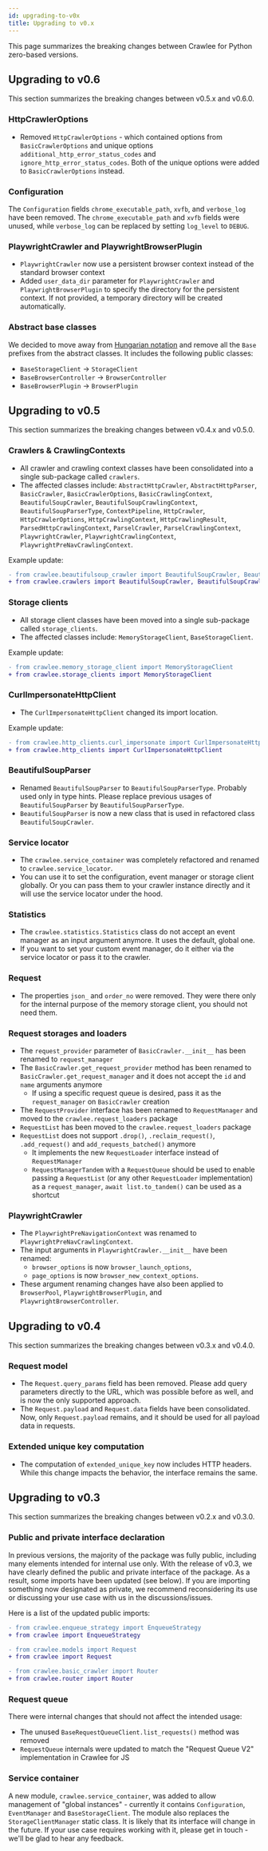 ```yaml
---
id: upgrading-to-v0x
title: Upgrading to v0.x
---
```


This page summarizes the breaking changes between Crawlee for Python zero-based versions.

## Upgrading to v0.6

This section summarizes the breaking changes between v0.5.x and v0.6.0.

### HttpCrawlerOptions

- Removed `HttpCrawlerOptions` - which contained options from `BasicCrawlerOptions` and unique options `additional_http_error_status_codes` and `ignore_http_error_status_codes`. Both of the unique options were added to `BasicCrawlerOptions` instead.

### Configuration

The `Configuration` fields `chrome_executable_path`, `xvfb`, and `verbose_log` have been removed. The `chrome_executable_path` and `xvfb` fields were unused, while `verbose_log` can be replaced by setting `log_level` to `DEBUG`.

### PlaywrightCrawler and PlaywrightBrowserPlugin

- `PlaywrightCrawler` now use a persistent browser context instead of the standard browser context
- Added `user_data_dir` parameter for `PlaywrightCrawler` and `PlaywrightBrowserPlugin` to specify the directory for the persistent context. If not provided, a temporary directory will be created automatically.

### Abstract base classes

We decided to move away from [Hungarian notation](https://en.wikipedia.org/wiki/Hungarian_notation) and remove all the `Base` prefixes from the abstract classes. It includes the following public classes:
- `BaseStorageClient` -> `StorageClient`
- `BaseBrowserController` -> `BrowserController`
- `BaseBrowserPlugin` -> `BrowserPlugin`

## Upgrading to v0.5

This section summarizes the breaking changes between v0.4.x and v0.5.0.

### Crawlers & CrawlingContexts

- All crawler and crawling context classes have been consolidated into a single sub-package called `crawlers`.
- The affected classes include: `AbstractHttpCrawler`, `AbstractHttpParser`, `BasicCrawler`, `BasicCrawlerOptions`, `BasicCrawlingContext`, `BeautifulSoupCrawler`, `BeautifulSoupCrawlingContext`, `BeautifulSoupParserType`, `ContextPipeline`, `HttpCrawler`, `HttpCrawlerOptions`, `HttpCrawlingContext`, `HttpCrawlingResult`, `ParsedHttpCrawlingContext`, `ParselCrawler`, `ParselCrawlingContext`, `PlaywrightCrawler`, `PlaywrightCrawlingContext`, `PlaywrightPreNavCrawlingContext`.

Example update:
```diff
- from crawlee.beautifulsoup_crawler import BeautifulSoupCrawler, BeautifulSoupCrawlingContext
+ from crawlee.crawlers import BeautifulSoupCrawler, BeautifulSoupCrawlingContext
```

### Storage clients

- All storage client classes have been moved into a single sub-package called `storage_clients`.
- The affected classes include: `MemoryStorageClient`, `BaseStorageClient`.

Example update:
```diff
- from crawlee.memory_storage_client import MemoryStorageClient
+ from crawlee.storage_clients import MemoryStorageClient
```

### CurlImpersonateHttpClient

- The `CurlImpersonateHttpClient` changed its import location.

Example update:
```diff
- from crawlee.http_clients.curl_impersonate import CurlImpersonateHttpClient
+ from crawlee.http_clients import CurlImpersonateHttpClient
```

### BeautifulSoupParser

- Renamed `BeautifulSoupParser` to `BeautifulSoupParserType`. Probably used only in type hints. Please replace previous usages of `BeautifulSoupParser` by `BeautifulSoupParserType`.
- `BeautifulSoupParser` is now a new class that is used in refactored class `BeautifulSoupCrawler`.

### Service locator

- The `crawlee.service_container` was completely refactored and renamed to `crawlee.service_locator`.
- You can use it to set the configuration, event manager or storage client globally. Or you can pass them to your crawler instance directly and it will use the service locator under the hood.

### Statistics

- The `crawlee.statistics.Statistics` class do not accept an event manager as an input argument anymore. It uses the default, global one.
- If you want to set your custom event manager, do it either via the service locator or pass it to the crawler.

### Request

- The properties `json_` and `order_no` were removed. They were there only for the internal purpose of the memory storage client, you should not need them.

### Request storages and loaders

- The `request_provider` parameter of `BasicCrawler.__init__` has been renamed to `request_manager`
- The `BasicCrawler.get_request_provider` method has been renamed to `BasicCrawler.get_request_manager` and it does not accept the `id` and `name` arguments anymore
    - If using a specific request queue is desired, pass it as the `request_manager` on `BasicCrawler` creation
- The `RequestProvider` interface has been renamed to `RequestManager` and moved to the `crawlee.request_loaders` package
- `RequestList` has been moved to the `crawlee.request_loaders` package
- `RequestList` does not support `.drop()`, `.reclaim_request()`, `.add_request()` and `add_requests_batched()` anymore
    - It implements the new `RequestLoader` interface instead of `RequestManager`
    - `RequestManagerTandem` with a `RequestQueue` should be used to enable passing a `RequestList` (or any other `RequestLoader` implementation) as a `request_manager`, `await list.to_tandem()` can be used as a shortcut

### PlaywrightCrawler

- The `PlaywrightPreNavigationContext` was renamed to `PlaywrightPreNavCrawlingContext`.
- The input arguments in `PlaywrightCrawler.__init__` have been renamed:
    - `browser_options` is now `browser_launch_options`,
    - `page_options` is now `browser_new_context_options`.
- These argument renaming changes have also been applied to `BrowserPool`, `PlaywrightBrowserPlugin`, and `PlaywrightBrowserController`.

## Upgrading to v0.4

This section summarizes the breaking changes between v0.3.x and v0.4.0.

### Request model

- The `Request.query_params` field has been removed. Please add query parameters directly to the URL, which was possible before as well, and is now the only supported approach.
- The `Request.payload` and `Request.data` fields have been consolidated. Now, only `Request.payload` remains, and it should be used for all payload data in requests.

### Extended unique key computation

- The computation of `extended_unique_key` now includes HTTP headers. While this change impacts the behavior, the interface remains the same.

## Upgrading to v0.3

This section summarizes the breaking changes between v0.2.x and v0.3.0.

### Public and private interface declaration

In previous versions, the majority of the package was fully public, including many elements intended for internal use only. With the release of v0.3, we have clearly defined the public and private interface of the package. As a result, some imports have been updated (see below). If you are importing something now designated as private, we recommend reconsidering its use or discussing your use case with us in the discussions/issues.

Here is a list of the updated public imports:

```diff
- from crawlee.enqueue_strategy import EnqueueStrategy
+ from crawlee import EnqueueStrategy
```

```diff
- from crawlee.models import Request
+ from crawlee import Request
```

```diff
- from crawlee.basic_crawler import Router
+ from crawlee.router import Router
```

### Request queue

There were internal changes that should not affect the intended usage:

- The unused `BaseRequestQueueClient.list_requests()` method was removed
- `RequestQueue` internals were updated to match the "Request Queue V2" implementation in Crawlee for JS

### Service container

A new module, `crawlee.service_container`, was added to allow management of "global instances" - currently it contains `Configuration`, `EventManager` and `BaseStorageClient`. The module also replaces the `StorageClientManager` static class. It is likely that its interface will change in the future. If your use case requires working with it, please get in touch - we'll be glad to hear any feedback.
